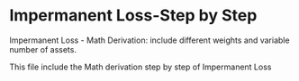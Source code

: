 # Impermanent Loss-Step by Step
Impermanent Loss - Math Derivation: include different weights and variable number of assets.

This file include the Math derivation step by step of Impermanent Loss
